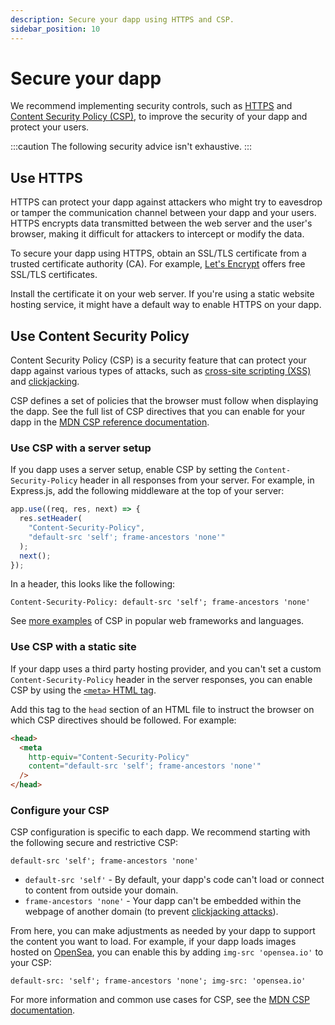 ```yaml
---
description: Secure your dapp using HTTPS and CSP.
sidebar_position: 10
---
```


# Secure your dapp

We recommend implementing security controls, such as [HTTPS](#use-https) and
[Content Security Policy (CSP)](#use-content-security-policy), to improve the security of your dapp
and protect your users.

:::caution
The following security advice isn't exhaustive.
:::

## Use HTTPS

HTTPS can protect your dapp against attackers who might try to eavesdrop or tamper the communication
channel between your dapp and your users.
HTTPS encrypts data transmitted between the web server and the user's browser, making it
difficult for attackers to intercept or modify the data.

To secure your dapp using HTTPS, obtain an SSL/TLS certificate from a trusted certificate authority (CA).
For example, [Let's Encrypt](https://letsencrypt.org/) offers free SSL/TLS certificates.

Install the certificate it on your web server.
If you're using a static website hosting service, it might have a default way to enable HTTPS on
your dapp.

## Use Content Security Policy

Content Security Policy (CSP) is a security feature that can protect your dapp against various
types of attacks, such as [cross-site scripting (XSS)](https://owasp.org/www-community/attacks/xss/)
and [clickjacking](https://owasp.org/www-community/attacks/Clickjacking).

CSP defines a set of policies that the browser must follow when displaying the dapp.
See the full list of CSP directives that you can enable for your dapp in the
[MDN CSP reference documentation](https://developer.mozilla.org/en-US/docs/Web/HTTP/Headers/Content-Security-Policy).

### Use CSP with a server setup

If you dapp uses a server setup, enable CSP by setting the `Content-Security-Policy` header in all
responses from your server.
For example, in Express.js, add the following middleware at the top of your server:

```js
app.use((req, res, next) => {
  res.setHeader(
    "Content-Security-Policy",
    "default-src 'self'; frame-ancestors 'none'"
  );
  next();
});
```

In a header, this looks like the following:

```
Content-Security-Policy: default-src 'self'; frame-ancestors 'none'
```

See [more examples](https://content-security-policy.com/examples/) of CSP in popular web frameworks
and languages.

### Use CSP with a static site

If your dapp uses a third party hosting provider, and you can't set a custom
`Content-Security-Policy` header in the server responses, you can enable CSP by using the
[`<meta>` HTML tag](https://content-security-policy.com/examples/meta/).

Add this tag to the `head` section of an HTML file to instruct the browser on which CSP directives
should be followed.
For example:

```html
<head>
  <meta
    http-equiv="Content-Security-Policy"
    content="default-src 'self'; frame-ancestors 'none'"
  />
</head>
```

### Configure your CSP

CSP configuration is specific to each dapp.
We recommend starting with the following secure and restrictive CSP:

```text
default-src 'self'; frame-ancestors 'none'
```

- `default-src 'self'` - By default, your dapp's code can't load or connect to content from outside
  your domain.
- `frame-ancestors 'none'` - Your dapp can't be embedded within the webpage of another domain (to
  prevent [clickjacking attacks](https://owasp.org/www-community/attacks/Clickjacking)).

From here, you can make adjustments as needed by your dapp to support the content you want to load.
For example, if your dapp loads images hosted on [OpenSea](https://opensea.io/), you can enable this
by adding `img-src 'opensea.io'` to your CSP:

```text
default-src: 'self'; frame-ancestors 'none'; img-src: 'opensea.io'
```

For more information and common use cases for CSP, see the
[MDN CSP documentation](https://developer.mozilla.org/en-US/docs/Web/HTTP/CSP).
